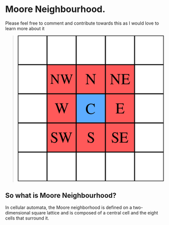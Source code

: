 # Moore Neighbourhood.
Please feel free to comment and contribute towards this as I would love to learn more about it

> ![Moore Neighbourhood](MooreNeighborhood.png)

## So what is Moore Neighbourhood?
In cellular automata, the Moore neighborhood is defined on a two-dimensional square lattice and is composed of a central cell and the eight cells that surround it.